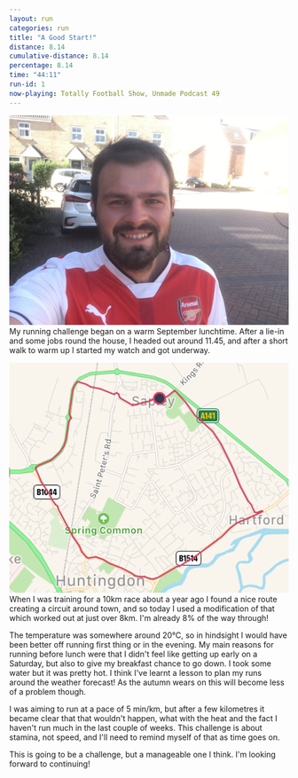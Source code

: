 ```yaml
---
layout: run
categories: run
title: "A Good Start!"
distance: 8.14
cumulative-distance: 8.14
percentage: 8.14
time: "44:11"
run-id: 1
now-playing: Totally Football Show, Unmade Podcast 49
---
```


![A picture from after the run](/assets/images/2020-09-19/after.jpg) My running challenge began on a warm September lunchtime. After a lie-in and some jobs round the house, I headed out around 11.45, and after a short walk to warm up I started my watch and got underway.

![A map from Fitbit of my run](/assets/images/2020-09-19/fitbit-map.png) When I was training for a 10km race about a year ago I found a nice route creating a circuit around town, and so today I used a modification of that which worked out at just over 8km. I'm already 8% of the way through!

The temperature was somewhere around 20°C, so in hindsight I would have been better off running first thing or in the evening. My main reasons for running before lunch were that I didn't feel like getting up early on a Saturday, but also to give my breakfast chance to go down. I took some water but it was pretty hot. I think I've learnt a lesson to plan my runs around the weather forecast! As the autumn wears on this will become less of a problem though.

I was aiming to run at a pace of 5 min/km, but after a few kilometres it became clear that that wouldn't happen, what with the heat and the fact I haven't run much in the last couple of weeks. This challenge is about stamina, not speed, and I'll need to remind myself of that as time goes on.

This is going to be a challenge, but a manageable one I think. I'm looking forward to continuing!